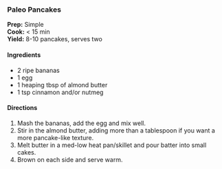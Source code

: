 ### Paleo Pancakes

**Prep:** Simple<br>
**Cook:** < 15 min<br>
**Yield:** 8-10 pancakes, serves two

#### Ingredients
* 2 ripe bananas
* 1 egg
* 1 heaping tbsp of almond butter
* 1 tsp cinnamon and/or nutmeg

#### Directions
1. Mash the bananas, add the egg and mix well.
2. Stir in the almond butter, adding more than a tablespoon if you want a more pancake-like texture.
3. Melt butter in a med-low heat pan/skillet and pour batter into small cakes.
4. Brown on each side and serve warm.
